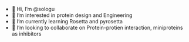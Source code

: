 - 👋 Hi, I’m @sologu
- 👀 I’m interested in protein design and Engineering
- 🌱 I’m currently learning Rosetta and pyrosetta
- 💞️ I’m looking to collaborate on Protein-protien interaction, miniproteins as inhibitors 


<!---
sologu/sologu is a ✨ special ✨ repository because its `README.md` (this file) appears on your GitHub profile.
You can click the Preview link to take a look at your changes.
--->
